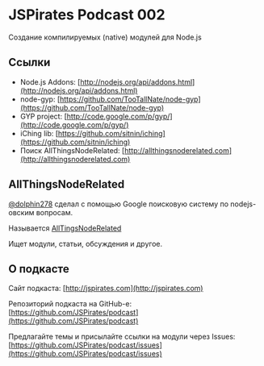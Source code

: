 # JSPirates Podcast 002

Создание компилируемых (native) модулей для Node.js

## Ссылки

* Node.js Addons: [http://nodejs.org/api/addons.html](http://nodejs.org/api/addons.html)
* node-gyp: [https://github.com/TooTallNate/node-gyp](https://github.com/TooTallNate/node-gyp)
* GYP project: [http://code.google.com/p/gyp/](http://code.google.com/p/gyp/)
* iChing lib: [https://github.com/sitnin/iching](https://github.com/sitnin/iching)
* Поиск AllThingsNodeRelated: [http://allthingsnoderelated.com](http://allthingsnoderelated.com)

## AllThingsNodeRelated

[@dolphin278](https://twitter.com/dolphin278) сделал с помощью Google поисковую систему по nodejs-овским вопросам.

Называется [AllTingsNodeRelated](http://allthingsnoderelated.com)

Ищет модули, статьи, обсуждения и другое.

## О подкасте

Сайт подкаста: [http://jspirates.com](http://jspirates.com)

Репозиторий подкаста на GitHub-е: [https://github.com/JSPirates/podcast](https://github.com/JSPirates/podcast)

Предлагайте темы и присылайте ссылки на модули через Issues: [https://github.com/JSPirates/podcast/issues](https://github.com/JSPirates/podcast/issues)
